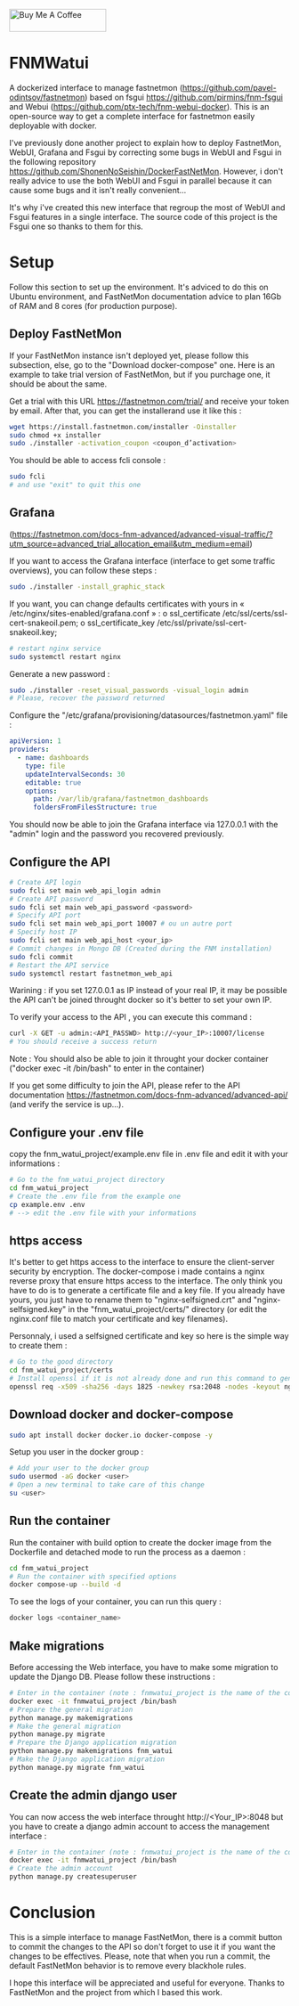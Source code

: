 <a href="https://www.buymeacoffee.com/thibaut_watrisse" target="_blank"><img src="https://cdn.buymeacoffee.com/buttons/default-orange.png" alt="Buy Me A Coffee" height="41" width="174"></a>

# FNMWatui

A dockerized interface to manage fastnetmon (https://github.com/pavel-odintsov/fastnetmon) based on fsgui https://github.com/pirmins/fnm-fsgui and Webui (https://github.com/ptx-tech/fnm-webui-docker). This is an open-source way to get a complete interface for fastnetmon easily deployable with docker. 

I've previously done another project to explain how to deploy FastnetMon, WebUI, Grafana and Fsgui by correcting some bugs in WebUI and Fsgui in the following repository https://github.com/ShonenNoSeishin/DockerFastNetMon. However, i don't really advice to use the both WebUI and Fsgui in parallel because it can cause some bugs and it isn't really convenient... 

It's why i've created this new interface that regroup the most of WebUI and Fsgui features in a single interface. The source code of this project is the Fsgui one so thanks to them for this.   

# Setup

Follow this section to set up the environment. It's adviced to do this on Ubuntu environment, and FastNetMon documentation advice to plan 16Gb of RAM and 8 cores (for production purpose).

## Deploy FastNetMon

If your FastNetMon instance isn't deployed yet, please follow this subsection, else, go to the "Download docker-compose" one. Here is an example to take trial version of FastNetMon, but if you purchage one, it should be about the same. 

Get a trial with this URL https://fastnetmon.com/trial/ and receive your token by email. 
After that, you can get the installerand use it like this : 

````bash
wget https://install.fastnetmon.com/installer -Oinstaller
sudo chmod +x installer
sudo ./installer -activation_coupon <coupon_d’activation> 
````

You should be able to access fcli console :

 ````bash
sudo fcli
# and use "exit" to quit this one
````

## Grafana

(https://fastnetmon.com/docs-fnm-advanced/advanced-visual-traffic/?utm_source=advanced_trial_allocation_email&utm_medium=email)

If you want to access the Grafana interface (interface to get some traffic overviews), you can follow these steps : 


````bash
sudo ./installer -install_graphic_stack 
````

If you want, you can change defaults certificates with yours in « /etc/nginx/sites-enabled/grafana.conf » :
  o ssl_certificate /etc/ssl/certs/ssl-cert-snakeoil.pem;
  o ssl_certificate_key /etc/ssl/private/ssl-cert-snakeoil.key;

````bash
# restart nginx service
sudo systemctl restart nginx
````

Generate a new password :

````bash
sudo ./installer -reset_visual_passwords -visual_login admin 
# Please, recover the password returned
````

Configure the "/etc/grafana/provisioning/datasources/fastnetmon.yaml" file :

````yml
apiVersion: 1
providers:
  - name: dashboards
    type: file
    updateIntervalSeconds: 30
    editable: true
    options:
      path: /var/lib/grafana/fastnetmon_dashboards
      foldersFromFilesStructure: true
````

You should now be able to join the Grafana interface via 127.0.0.1 with the "admin" login and the password you recovered previously.    

## Configure the API 

````bash
# Create API login  
sudo fcli set main web_api_login admin
# Create API password 
sudo fcli set main web_api_password <password>
# Specify API port 
sudo fcli set main web_api_port 10007 # ou un autre port
# Specify host IP
sudo fcli set main web_api_host <your_ip> 
# Commit changes in Mongo DB (Created during the FNM installation)
sudo fcli commit
# Restart the API service
sudo systemctl restart fastnetmon_web_api
````

Warining : if you set 127.0.0.1 as IP instead of your real IP, it may be possible the API can't be joined throught docker so it's better to set your own IP.

To verify your access to the API , you can execute this command :

````bash
curl -X GET -u admin:<API_PASSWD> http://<your_IP>:10007/license
# You should receive a success return
````

Note : You should also be able to join it throught your docker container ("docker exec -it <container> /bin/bash" to enter in the container) 

If you get some difficulty to join the API, please refer to the API documentation https://fastnetmon.com/docs-fnm-advanced/advanced-api/ (and verify the service is up...).


## Configure your .env file 

copy the fnm_watui_project/example.env file in .env file and edit it with your informations : 

````bash
# Go to the fnm_watui_project directory
cd fnm_watui_project
# Create the .env file from the example one 
cp example.env .env 
# --> edit the .env file with your informations 
````

## https access 

It's better to get https access to the interface to ensure the client-server security by encryption. The docker-compose i made contains a nginx reverse proxy that ensure https access to the interface. The only think you have to do is to generate a certificate file and a key file. If you already have yours, you just have to rename them to "nginx-selfsigned.crt" and "nginx-selfsigned.key" in the "fnm_watui_project/certs/" directory (or edit the nginx.conf file to match your certificate and key filenames).

Personnaly, i used a selfsigned certificate and key so here is the simple way to create them : 

````bash
# Go to the good directory
cd fnm_watui_project/certs
# Install openssl if it is not already done and run this command to generate your selfsigned certificates
openssl req -x509 -sha256 -days 1825 -newkey rsa:2048 -nodes -keyout nginx-selfsigned.key -out nginx-selfsigned.crt
````

## Download docker and docker-compose

````bash
sudo apt install docker docker.io docker-compose -y
```` 

Setup you user in the docker group :

````bash
# Add your user to the docker group
sudo usermod -aG docker <user>
# Open a new terminal to take care of this change
su <user>
````

## Run the container

Run the container with build option to create the docker image from the Dockerfile and detached mode to run the process as a daemon : 

````bash
cd fnm_watui_project
# Run the container with specified options
docker compose-up --build -d
````

To see the logs of your container, you can run this query :

````bash
docker logs <container_name>
````

## Make migrations

Before accessing the Web interface, you have to make some migration to update the Django DB. Please follow these instructions :

````bash
# Enter in the container (note : fnmwatui_project is the name of the container) 
docker exec -it fnmwatui_project /bin/bash
# Prepare the general migration
python manage.py makemigrations
# Make the general migration
python manage.py migrate
# Prepare the Django application migration
python manage.py makemigrations fnm_watui
# Make the Django application migration
python manage.py migrate fnm_watui
````

## Create the admin django user

You can now access the web interface throught http://<Your_IP>:8048 but you have to create a django admin account to access the management interface :

````bash
# Enter in the container (note : fnmwatui_project is the name of the container)
docker exec -it fnmwatui_project /bin/bash
# Create the admin account
python manage.py createsuperuser
````

# Conclusion 

This is a simple interface to manage FastNetMon, there is a commit button to commit the changes to the API so don't forget to use it if you want the changes to be effectives. Please, note that when you run a commit, the default FastNetMon behavior is to remove every blackhole rules. 

I hope this interface will be appreciated and useful for everyone. Thanks to FastNetMon and the project from which I based this work.